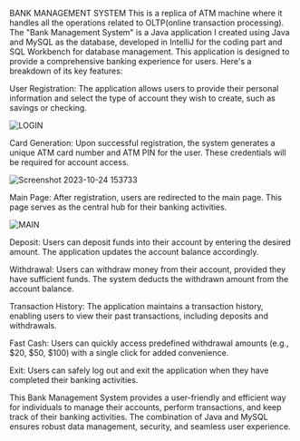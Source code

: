 BANK MANAGEMENT SYSTEM
  This is a replica of ATM machine where it handles all the operations related to OLTP(online transaction processing).
The "Bank Management System" is a Java application I created using Java and MySQL as the database, developed in IntelliJ for the coding part and SQL Workbench for database management. This application is designed to provide a comprehensive banking experience for users. Here's a breakdown of its key features:

User Registration: The application allows users to provide their personal information and select the type of account they wish to create, such as savings or checking.

  ![LOGIN](https://github.com/shawnmont772004/BMS/assets/120467667/ce244575-c3b5-4b5a-8e80-d0b34742e5a1)


Card Generation: Upon successful registration, the system generates a unique ATM card number and ATM PIN for the user. These credentials will be required for account access.

  ![Screenshot 2023-10-24 153733](https://github.com/shawnmont772004/BMS/assets/120467667/2a5de406-df85-4b2a-9c1b-1bf53091cbfe)


Main Page: After registration, users are redirected to the main page. This page serves as the central hub for their banking activities.

  ![MAIN](https://github.com/shawnmont772004/BMS/assets/120467667/748dcf2d-6f74-4d0f-a198-15b85c9b295d)


Deposit: Users can deposit funds into their account by entering the desired amount. The application updates the account balance accordingly.

Withdrawal: Users can withdraw money from their account, provided they have sufficient funds. The system deducts the withdrawn amount from the account balance.

Transaction History: The application maintains a transaction history, enabling users to view their past transactions, including deposits and withdrawals.

Fast Cash: Users can quickly access predefined withdrawal amounts (e.g., $20, $50, $100) with a single click for added convenience.

Exit: Users can safely log out and exit the application when they have completed their banking activities.

This Bank Management System provides a user-friendly and efficient way for individuals to manage their accounts, perform transactions, and keep track of their banking activities. The combination of Java and MySQL ensures robust data management, security, and seamless user experience.


